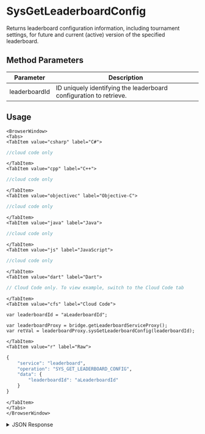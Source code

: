 # SysGetLeaderboardConfig

Returns leaderboard configuration information, including tournament settings, for future and current (active) version of the specified leaderboard.

<PartialServop service_name="leaderboard" operation_name="SYS_GET_LEADERBOARD_CONFIG" />

## Method Parameters
Parameter | Description
--------- | -----------
leaderboardId | ID uniquely identifying the leaderboard configuration to retrieve.

## Usage

```mdx-code-block
<BrowserWindow>
<Tabs>
<TabItem value="csharp" label="C#">
```

```csharp
//cloud code only
```

```mdx-code-block
</TabItem>
<TabItem value="cpp" label="C++">
```

```cpp
//cloud code only
```

```mdx-code-block
</TabItem>
<TabItem value="objectivec" label="Objective-C">
```

```objectivec
//cloud code only
```

```mdx-code-block
</TabItem>
<TabItem value="java" label="Java">
```

```java
//cloud code only
```

```mdx-code-block
</TabItem>
<TabItem value="js" label="JavaScript">
```

```javascript
//cloud code only
```

```mdx-code-block
</TabItem>
<TabItem value="dart" label="Dart">
```

```dart
// Cloud Code only. To view example, switch to the Cloud Code tab
```

```mdx-code-block
</TabItem>
<TabItem value="cfs" label="Cloud Code">
```

```cfscript
var leaderboardId = "aLeaderboardId";

var leaderboardProxy = bridge.getLeaderboardServiceProxy();
var retVal = leaderboardProxy.sysGetLeaderboardConfig(leaderboardId);
```

```mdx-code-block
</TabItem>
<TabItem value="r" label="Raw">
```

```r
{
	"service": "leaderboard",
	"operation": "SYS_GET_LEADERBOARD_CONFIG",
	"data": {
		"leaderboardId": "aLeaderboardId"
	}
}
```

```mdx-code-block
</TabItem>
</Tabs>
</BrowserWindow>
```

<details>
<summary>JSON Response</summary>

```json
{
  "data": {
    "^D^d3^1": {
      "leaderboardId": "^D^d3^1",
      "dbVersion": 2,
      "resetAt": 1654794120000,
      "leaderboardType": "HIGH_VALUE",
      "rotationType": "DAILY",
      "retainedCount": 2,
      "data": {},
      "numDaysToRotate": 0,
      "entryType": "PLAYER",
      "tConfigs": {
        "tcode1": {
          "activeUpUntil": 2,
          "tConfigCode": "tcode1"
        },
        "testTournamentId": {
          "activeUpUntil": 9,
          "tConfigCode": "testTournamentId"
        }
      },
      "tStates": {
        "enrolMins": 0,
        "disallowMins": 0,
        "minMins": 1440,
        "compMins": 1440,
        "bufferMins": 0,
        "announcementMins": 0
      },
      "tAutoJoin": false,
      "tAutoClaim": false,
      "tEnabled": true,
      "divSet": "d3",
      "tTemplateOnly": false,
      "expiry": 1656090120000,
      "currentVersionId": 1,
      "currentPeriod": {
        "versionId": 1,
        "startingAt": 1654717860000,
        "endingAt": 1654794120000,
        "rotationType": "DAILY",
        "numDaysToRotate": 0,
        "tConfigVers": {
          "tcode1": 2,
          "testTournamentId": 9
        },
        "tState": "ACTIVE",
        "tAutoJoin": false,
        "tAutoClaim": false,
        "tRegistrationStart": 1654717860000,
        "tRegistrationEnd": 1654794120000,
        "tPlayStart": 1654717860000,
        "tPlayEnd": 1654794120000,
        "tProcessingStartAt": 1654794300000,
        "tProcessingJobId": "9e52625c-1581-4de5-8783-70557e649710",
        "tRegistrationStartJobId": null,
        "tPlayStartJobId": "69694a09-189b-4ce8-817f-65a99e34ef2a",
        "tPlayEndJobId": "54fc86bf-3f30-4e41-a4e2-9987d4e87f46",
        "tStates": {
          "enrolMins": 0,
          "disallowMins": 0,
          "minMins": 1271,
          "compMins": 1271,
          "bufferMins": 0,
          "announcementMins": 0
        }
      },
      "createdAt": 1654717860000
    }
  },
  "status": 200
}
```
</details>

